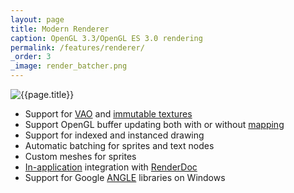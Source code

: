 ```yaml
---
layout: page
title: Modern Renderer
caption: OpenGL 3.3/OpenGL ES 3.0 rendering
permalink: /features/renderer/
_order: 3
_image: render_batcher.png
---
```


![{{page.title}}](/img/features/{{page._image}})

- Support for [VAO](https://www.khronos.org/opengl/wiki/Vertex_Specification#Vertex_Array_Object) and [immutable textures](https://www.khronos.org/opengl/wiki/Texture_Storage#Immutable_storage)
- Support OpenGL buffer updating both with or without [mapping](https://www.khronos.org/opengl/wiki/Buffer_Object#Mapping)
- Support for indexed and instanced drawing
- Automatic batching for sprites and text nodes
- Custom meshes for sprites
- [In-application](https://renderdoc.org/docs/in_application_api.html) integration with [RenderDoc](https://renderdoc.org/)
- Support for Google [ANGLE](http://angleproject.org) libraries on Windows
